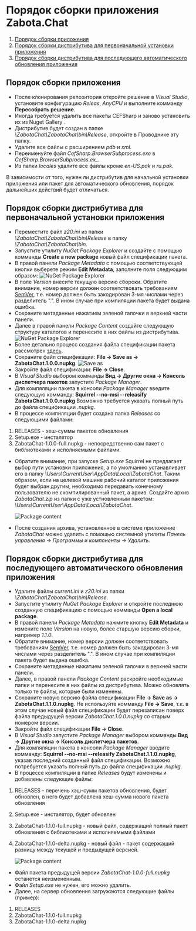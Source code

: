 # Порядок сборки приложения Zabota.Chat

1. [Порядок сборки приложения](#ref)
2. [Порядок сборки дистрибутива для первоначальной установки приложения](#ref1)
3. [Порядок сборки дистрибутива для последующего автоматического обновления приложения](#ref2)


<a name="ref"></a>
## Порядок сборки приложения

* После клонирования репозитория откройте решение в *Visual Studio*, установите конфигурацию *Releas*, *AnyCPU* и выполните комманду **Пересобрать решение**.
* Иногда требуется удалить все пакеты CEFSharp и заново установить их из Nuget Gallery .
* Дистрибутив будет создан в папке *\\ZabotaChat\ZabotaChat\bin\Release*, откройте в Проводнике эту папку.
* Удалите все файлы с расширением *pdb* и *xml*.
* Переименуйте файл *CefSharp.BrowserSubprocess.exe* в *CefSharp.BrowserSubprocess.ex_*.
* Из папки *locales* удалите все файлы кроме *en-US.pak* и *ru.pak*.

В зависимости от того, нужен ли дистрибутив для начальной установки приложения или пакет для автоматического обновления, порядок дальнейших действий будет отличаться. 

<a name="ref1"></a>
## Порядок сборки дистрибутива для первоначальной установки приложения

* Переместите файл *z20.ini* из папки *\\ZabotaChat\ZabotaChat\bin\Release* в папку *\\ZabotaChat\ZabotaChat\bin*.
* Запустите утилиту *NuGet Package Explorer* и создайте с помощью комманды **Create a new package** новый файл спецификации пакета.
* В правой панели *Package Metadata* с помощью соответствующей кнопки выберете режим **Edit Metadata**, заполните поля следующим образом:
	![NuGet Package Explorer](images/img1.png)
* В поле *Version* внесите текущую версию сбороки. Обратите внимание, номер версии должен соответствовать требованиям [SemVer](https://semver.org/lang/ru/), т.е. номер должен быть закодирован 3-мя числами через разделитель ".". В ином случае при компиляции пакета будет выдана ошибка.
* Сохраните метаданные нажатием зеленой галочки в верхней части панели.
* Далее в правой панели *Package Content* создайте следующую структуру каталогов и перенесите в них файлы из дистрибутива.
	![NuGet Package Explorer](images/img2.png)
* Более детально процесс создания файла спецификации пакета рассмотрен [здесь](https://github.com/NuGetPackageExplorer/NuGetPackageExplorer).
* Сохраните файл спецификации: **File -> Save as -> ZabotaChat.1.0.0.nupkg**.
	![Save as](images/img3.png)
* Закройте файл спецификации: **File -> Close**.
* В *Visual Studio* выбором комманды **Вид -> Другие окна -> Консоль диспетчера пакетов** запустите *Package Manager*. 
* Для компяляции пакета в консоли *Package Manager* введите следующую комманду: 
	**Squirrel --no-msi --releasify ZabotaChat.1.0.0.nupkg**
Возможно требуется указать полный путь до файла спецификации *.nupkg*.
* В процессе компиляции будет создана папка *Releases* со следующими файлами:
1. RELEASES - хеш-суммы пакетов обновления
2. Setup.exe - инсталятор
3. ZabotaChat-1.0.0-full.nupkg - непосредственно сам пакет с библиотеками и исполняемыми файлами.

* Обратите внимание, при запуске *Setup.exe* Squirrel не предлагает выбор пути установки приложения, а по умолчанию устанавливает его в папку *\\Users\CurrentUser\AppData\Local\ZabotaChat*. Таким образом, если на целевой машине рабочий каталог приложения будет выбран другим, необходимо передавать конечному пользователю не скомпилированный пакет, а архив. Создайте архив *ZabotaChat.zip* из папки с уже устновленным пакетом: *\\Users\CurrentUser\AppData\Local\ZabotaChat*.

	![Package content](images/img4.png)
* После создания архива, установленное в системе приложение *ZabotaChat* можно удалить с помощью системной утилиты *Панель управления -> Программы и компоненты -> Удалить*.  

<a name="ref2"></a>
## Порядок сборки дистрибутива для последующего автоматического обновления приложения

* Удалите файлы *current.ini* и *z20.ini* из папки *\\ZabotaChat\ZabotaChat\bin\Release*.
* Запустите утилиту *NuGet Package Explorer* и откройте последнюю созданную спецификацию с помощью комманды **Open a local package**.
* В правой панели *Package Metadata* нажмите кнопку **Edit Metadata** и измените поле *Version* на новую, более старшую версию сборки, например *1.1.0*.
* Обратите внимание, номер версии должен соответствовать требованиям [SemVer](https://semver.org/lang/ru/), т.е. номер должен быть закодирован 3-мя числами через разделитель ".". В ином случае при компиляции пакета будет выдана ошибка.
* Сохраните метаданные нажатием зеленой галочки в верхней части панели.
* Далее, в правой панели *Package Content* раскройте необходимые папки и перенесите в них файлы из дистрибутива. Можно обновлять только те файлы, которые были изменены.
* Сохраните новую версию файла спецификации **File -> Save as -> ZabotaChat.1.1.0.nupkg**. Не используйте комманду **File -> Save**, т.к. в этом случае новый файл спецификации будет перезаписан поверх файла предыдущей версии *ZabotaChat.1.0.0.nupkg* со старым номером версии.
* Закройте файл спецификации **File -> Close**.
* В *Visual Studio* запустите *Package Manager* выбором комманды **Вид -> Другие окна -> Консоль диспетчера пакетов**.
* Для компяляции пакета в консоли *Package Manager* введите комманду: **Squirrel --no-msi --releasify ZabotaChat.1.1.0.nupkg**, указав последний созданный файл спецификации. Возможно потребуется указать полный путь до файла спецификации *.nupkg*.
* В процессе компиляции в папке *Releases* будут изменены и добавлены следующие файлы:
1. RELEASES - перечень хэш-сумм пакетов обновления, будет обновлен, в него будет добавлена хеш-сумма нового пакета обновления
2. Setup.exe - инсталятор, будет обновлен
3. ZabotaChat-1.1.0-full.nupkg - новый файл, содержащий полный пакет обновления с библиотеками и исполняемыми файлами
4. ZabotaChat-1.1.0-delta.nupkg - новый файл - пакет содержащий разницу между текущей и предыдущей версией.

	![Package content](images/img5.png)
* Файл пакета предыдущей версии *ZabotaChat-1.0.0-full.nupkg* останется неизмененным.
* Файл *Setup.exe* не нужен, его можно удалить.
* Далее, на сервер обновления загружаются следующие файлы (пример):
1. RELEASES
2. ZabotaChat-1.1.0-full.nupkg 
3. ZabotaChat-1.1.0-delta.nupkg
